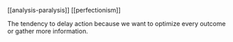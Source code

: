 [[analysis-paralysis]]
[[perfectionism]]

The tendency to delay action because we want to optimize every outcome or gather more information.